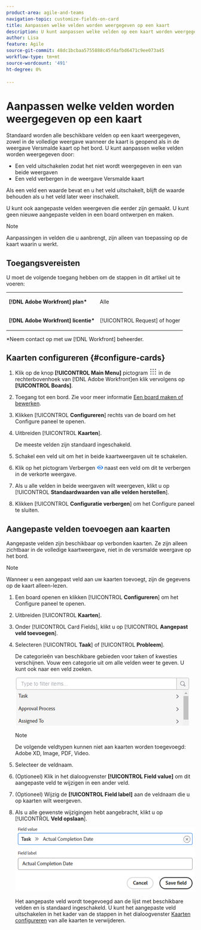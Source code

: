 ```yaml
---
product-area: agile-and-teams
navigation-topic: customize-fields-on-card
title: Aanpassen welke velden worden weergegeven op een kaart
description: U kunt aanpassen welke velden op een kaart worden weergegeven door een veld uit te schakelen zodat het niet wordt weergegeven op de volledige kaart of in de verkorte weergave, of door een veld te verbergen in de weergave van de verkorte kaart.
author: Lisa
feature: Agile
source-git-commit: 48dc1bcbaa5755888c45fdafbd6471c9ee073a45
workflow-type: tm+mt
source-wordcount: '491'
ht-degree: 0%

---
```



# Aanpassen welke velden worden weergegeven op een kaart

Standaard worden alle beschikbare velden op een kaart weergegeven, zowel in de volledige weergave wanneer de kaart is geopend als in de weergave Versmalde kaart op het bord. U kunt aanpassen welke velden worden weergegeven door:

* Een veld uitschakelen zodat het niet wordt weergegeven in een van beide weergaven
* Een veld verbergen in de weergave Versmalde kaart

Als een veld een waarde bevat en u het veld uitschakelt, blijft de waarde behouden als u het veld later weer inschakelt.

U kunt ook aangepaste velden weergeven die eerder zijn gemaakt. U kunt geen nieuwe aangepaste velden in een board ontwerpen en maken.

>[!NOTE]
>
>Aanpassingen in velden die u aanbrengt, zijn alleen van toepassing op de kaart waarin u werkt.

## Toegangsvereisten

U moet de volgende toegang hebben om de stappen in dit artikel uit te voeren:

<table style="table-layout:auto"> 
 <col> 
 </col> 
 <col> 
 </col> 
 <tbody> 
  <tr> 
   <td role="rowheader"><strong>[!DNL Adobe Workfront] plan*</strong></td> 
   <td> <p>Alle</p> </td> 
  </tr> 
  <tr> 
   <td role="rowheader"><strong>[!DNL Adobe Workfront] licentie*</strong></td> 
   <td> <p>[!UICONTROL Request] of hoger</p> </td> 
  </tr>
   </tbody> 
</table>

&#42;Neem contact op met uw [!DNL Workfront] beheerder.

## Kaarten configureren {#configure-cards}

1. Klik op de knop **[!UICONTROL Main Menu]** pictogram ![](assets/main-menu-icon.png) in de rechterbovenhoek van [!DNL Adobe Workfront]en klik vervolgens op **[!UICONTROL Boards]**.
1. Toegang tot een bord. Zie voor meer informatie [Een board maken of bewerken](../../agile/get-started-with-boards/create-edit-board.md).
1. Klikken [!UICONTROL **Configureren**] rechts van de board om het Configure paneel te openen.
1. Uitbreiden [!UICONTROL **Kaarten**].

   De meeste velden zijn standaard ingeschakeld.

1. Schakel een veld uit om het in beide kaartweergaven uit te schakelen.
1. Klik op het pictogram Verbergen ![Pictogram verbergen](assets/eye-hide-icon.png) naast een veld om dit te verbergen in de verkorte weergave.
1. Als u alle velden in beide weergaven wilt weergeven, klikt u op [!UICONTROL **Standaardwaarden van alle velden herstellen**].
1. Klikken [!UICONTROL **Configuratie verbergen**] om het Configure paneel te sluiten.

## Aangepaste velden toevoegen aan kaarten

Aangepaste velden zijn beschikbaar op verbonden kaarten. Ze zijn alleen zichtbaar in de volledige kaartweergave, niet in de versmalde weergave op het bord.

>[!NOTE]
>
>Wanneer u een aangepast veld aan uw kaarten toevoegt, zijn de gegevens op de kaart alleen-lezen.

1. Een board openen en klikken [!UICONTROL **Configureren**] om het Configure paneel te openen.
1. Uitbreiden [!UICONTROL **Kaarten**].
1. Onder [!UICONTROL Card Fields], klikt u op [!UICONTROL **Aangepast veld toevoegen**].
1. Selecteren [!UICONTROL **Taak**] of [!UICONTROL **Probleem**].

   De categorieën van beschikbare gebieden voor taken of kwesties verschijnen. Vouw een categorie uit om alle velden weer te geven. U kunt ook naar een veld zoeken.

   ![Zoeken naar aangepast veld](assets/boards-search-for-custom-field.png)

   >[!NOTE]
   >
   >De volgende veldtypen kunnen niet aan kaarten worden toegevoegd: Adobe XD, Image, PDF, Video.

1. Selecteer de veldnaam.
1. (Optioneel) Klik in het dialoogvenster **[!UICONTROL Field value]** om dit aangepaste veld te wijzigen in een ander veld.
1. (Optioneel) Wijzig de **[!UICONTROL Field label]** aan de veldnaam die u op kaarten wilt weergeven.
1. Als u alle gewenste wijzigingen hebt aangebracht, klikt u op [!UICONTROL **Veld opslaan**].

   ![Waarde en label van aangepast veld](assets/save-custom-field-value-label.png)

   Het aangepaste veld wordt toegevoegd aan de lijst met beschikbare velden en is standaard ingeschakeld. U kunt het aangepaste veld uitschakelen in het kader van de stappen in het dialoogvenster [Kaarten configureren](customize-fields-on-card.md#configure-cards) van alle kaarten te verwijderen.

